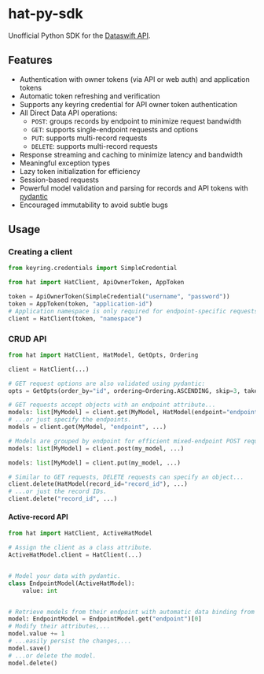 # hat-py-sdk

Unofficial Python SDK for the [Dataswift API](https://api.dataswift.io/).

## Features

- Authentication with owner tokens (via API or web auth) and application tokens
- Automatic token refreshing and verification
- Supports any keyring credential for API owner token authentication
- All Direct Data API operations:
    - `POST`: groups records by endpoint to minimize request bandwidth
    - `GET`: supports single-endpoint requests and options
    - `PUT`: supports multi-record requests
    - `DELETE`: supports multi-record requests
- Response streaming and caching to minimize latency and bandwidth
- Meaningful exception types
- Lazy token initialization for efficiency
- Session-based requests
- Powerful model validation and parsing for records and API tokens
  with [pydantic](https://github.com/samuelcolvin/pydantic/)
- Encouraged immutability to avoid subtle bugs

## Usage

### Creating a client

```python
from keyring.credentials import SimpleCredential

from hat import HatClient, ApiOwnerToken, AppToken

token = ApiOwnerToken(SimpleCredential("username", "password"))
token = AppToken(token, "application-id")
# Application namespace is only required for endpoint-specific requests
client = HatClient(token, "namespace")
```

### CRUD API

```python
from hat import HatClient, HatModel, GetOpts, Ordering

client = HatClient(...)

# GET request options are also validated using pydantic:
opts = GetOpts(order_by="id", ordering=Ordering.ASCENDING, skip=3, take=5)

# GET requests accept objects with an endpoint attribute...
models: list[MyModel] = client.get(MyModel, HatModel(endpoint="endpoint"), opts)
# ...or just specify the endpoints.
models = client.get(MyModel, "endpoint", ...)

# Models are grouped by endpoint for efficient mixed-endpoint POST requests. 
models: list[MyModel] = client.post(my_model, ...)

models: list[MyModel] = client.put(my_model, ...)

# Similar to GET requests, DELETE requests can specify an object...
client.delete(HatModel(record_id="record_id"), ...)
# ...or just the record IDs.
client.delete("record_id", ...)
```

#### Active-record API

```python
from hat import HatClient, ActiveHatModel

# Assign the client as a class attribute.
ActiveHatModel.client = HatClient(...)


# Model your data with pydantic.
class EndpointModel(ActiveHatModel):
    value: int


# Retrieve models from their endpoint with automatic data binding from JSON.
model: EndpointModel = EndpointModel.get("endpoint")[0]
# Modify their attributes,...
model.value += 1
# ...easily persist the changes,...
model.save()
# ...or delete the model.
model.delete()
```
